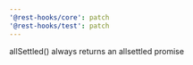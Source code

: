 ```yaml
---
'@rest-hooks/core': patch
'@rest-hooks/test': patch
---
```


allSettled() always returns an allsettled promise
